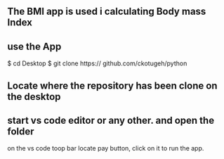 ## The BMI app is used i  calculating Body mass Index 
## use the App 
$ cd Desktop
$ git clone https:// github.com/ckotugeh/python
## Locate where the repository has been clone on the desktop
## start vs code editor or any other. and open the folder
on the vs code toop bar locate pay button, click on it to run the app.
